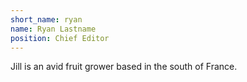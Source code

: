 ```yaml
---
short_name: ryan
name: Ryan Lastname
position: Chief Editor
---
```

Jill is an avid fruit grower based in the south of France.
